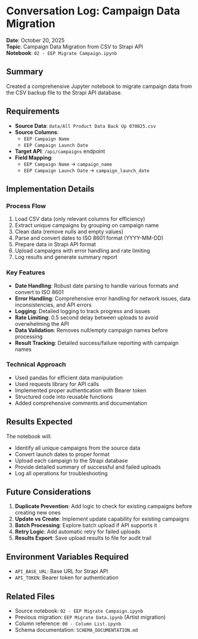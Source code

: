 # Conversation Log: Campaign Data Migration

**Date**: October 20, 2025  
**Topic**: Campaign Data Migration from CSV to Strapi API  
**Notebook**: `02 - EEP Migrate Campaign.ipynb`

## Summary

Created a comprehensive Jupyter notebook to migrate campaign data from the CSV backup file to the Strapi API database.

## Requirements

- **Source Data**: `data/All Product Data Back Up 070825.csv`
- **Source Columns**:
  - `EEP Campaign Name`
  - `EEP Campaign Launch Date`
- **Target API**: `/api/campaigns` endpoint
- **Field Mapping**:
  - `EEP Campaign Name` → `campaign_name`
  - `EEP Campaign Launch Date` → `campaign_launch_date`

## Implementation Details

### Process Flow

1. Load CSV data (only relevant columns for efficiency)
2. Extract unique campaigns by grouping on campaign name
3. Clean data (remove nulls and empty values)
4. Parse and convert dates to ISO 8601 format (YYYY-MM-DD)
5. Prepare data in Strapi API format
6. Upload campaigns with error handling and rate limiting
7. Log results and generate summary report

### Key Features

- **Date Handling**: Robust date parsing to handle various formats and convert to ISO 8601
- **Error Handling**: Comprehensive error handling for network issues, data inconsistencies, and API errors
- **Logging**: Detailed logging to track progress and issues
- **Rate Limiting**: 0.5 second delay between uploads to avoid overwhelming the API
- **Data Validation**: Removes null/empty campaign names before processing
- **Result Tracking**: Detailed success/failure reporting with campaign names

### Technical Approach

- Used pandas for efficient data manipulation
- Used requests library for API calls
- Implemented proper authentication with Bearer token
- Structured code into reusable functions
- Added comprehensive comments and documentation

## Results Expected

The notebook will:

- Identify all unique campaigns from the source data
- Convert launch dates to proper format
- Upload each campaign to the Strapi database
- Provide detailed summary of successful and failed uploads
- Log all operations for troubleshooting

## Future Considerations

1. **Duplicate Prevention**: Add logic to check for existing campaigns before creating new ones
2. **Update vs Create**: Implement update capability for existing campaigns
3. **Batch Processing**: Explore batch upload if API supports it
4. **Retry Logic**: Add automatic retry for failed uploads
5. **Results Export**: Save upload results to file for audit trail

## Environment Variables Required

- `API_BASE_URL`: Base URL for Strapi API
- `API_TOKEN`: Bearer token for authentication

## Related Files

- Source notebook: `02 - EEP Migrate Campaign.ipynb`
- Previous migration: `EEP Migrate Data.ipynb` (Artist migration)
- Column reference: `00 - Column List.ipynb`
- Schema documentation: `SCHEMA_DOCUMENTATION.md`
